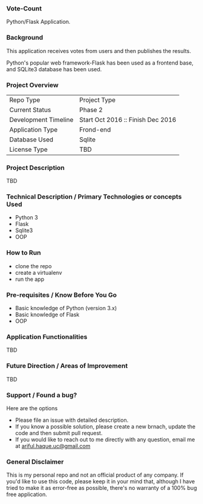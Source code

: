 ### Vote-Count
Python/Flask Application.

### Background
This application receives votes from users and then publishes the results. 

Python's popular web framework-Flask has been used as a frontend base, and SQLite3 database has been used. 


### Project Overview
|  |  |
| --- | --- |
| Repo Type | Project Type |
| Current Status | Phase 2 |
| Development Timeline | Start Oct 2016 :: Finish Dec 2016 |
| Application Type | Frond-end |
| Database Used | Sqlite |
| License Type | TBD |

### Project Description
TBD

### Technical Description / Primary Technologies or concepts Used
  - Python 3
  - Flask
  - Sqlite3
  - OOP


### How to Run
  - clone the repo
  - create a virtualenv 
  - run the app
  
  
### Pre-requisites / Know Before You Go
  - Basic knowledge of Python (version 3.x)
  - Basic knowledge of Flask
  - OOP
  
  
### Application Functionalities
TBD


### Future Direction / Areas of Improvement
TBD

### Support / Found a bug?
Here are the options
  - Please file an issue with detailed description.
  - If you know a possible solution, please create a new brnach, update the code and then submit pull request.
  - If you would  like to reach out to me directly with any question, email me at ariful.haque.uc@gmail.com

  
### General Disclaimer 
This is my personal repo and not an official product of any company. If you'd like to use this code, please keep it in your mind that, although I have tried to make it as error-free as possible, there's no warranty of a 100% bug free application. 
